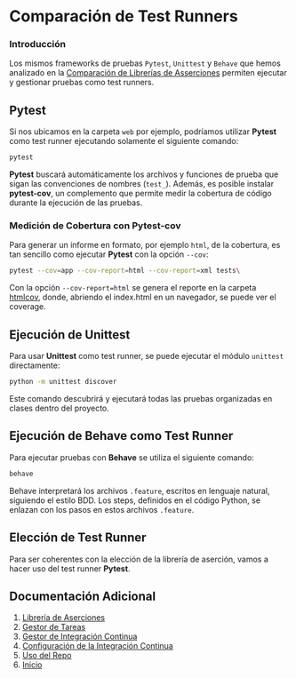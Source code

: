 # Comparación de Test Runners

### Introducción
Los mismos frameworks de pruebas `Pytest`, `Unittest` y `Behave` que hemos analizado en la [Comparación de Librerías de Asserciones](./assertion_library.md) permiten ejecutar y gestionar pruebas como test runners.

## Pytest
Si nos ubicamos en la carpeta `web` por ejemplo, podríamos utilizar **Pytest** como test runner ejecutando solamente el siguiente comando:

```bash
pytest
```

**Pytest** buscará automáticamente los archivos y funciones de prueba que sigan las convenciones de nombres (`test_`). Además, es posible instalar **pytest-cov**, un complemento que permite medir la cobertura de código durante la ejecución de las pruebas.

### Medición de Cobertura con Pytest-cov
Para generar un informe en formato, por ejemplo `html`, de la cobertura, es tan sencillo como ejecutar **Pytest** con la opción `--cov`:

```bash
pytest --cov=app --cov-report=html --cov-report=xml tests\
```

Con la opción `--cov-report=html` se genera el reporte en la carpeta [htmlcov](../../src/web/htmlcov/), donde, abriendo el index.html en un navegador, se puede ver el coverage.

## Ejecución de Unittest
Para usar **Unittest** como test runner, se puede ejecutar el módulo `unittest` directamente:

```bash
python -m unittest discover
```

Este comando descubrirá y ejecutará todas las pruebas organizadas en clases dentro del proyecto.

## Ejecución de Behave como Test Runner
Para ejecutar pruebas con **Behave** se utiliza el siguiente comando:

```bash
behave
```

Behave interpretará los archivos `.feature`, escritos en lenguaje natural, siguiendo el estilo BDD. Los steps, definidos en el código Python, se enlazan con los pasos en estos archivos `.feature`.

## Elección de Test Runner
Para ser coherentes con la elección de la librería de aserción, vamos a hacer uso del test runner **Pytest**.

## Documentación Adicional
1. [Librería de Aserciones](assertion_library.md)
2. [Gestor de Tareas](tasks_manager.md)
3. [Gestor de Integración Continua](continous_integration.md)
4. [Configuración de la Integración Continua](../hito2.md)
5. [Uso del Repo](repo_usage.md)
6. [Inicio](../README.md)